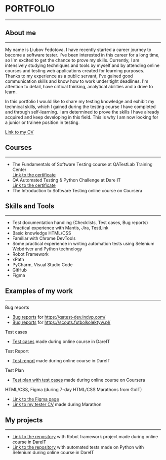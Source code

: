# **PORTFOLIO**
___
## About me
___
My name is Liubov Fedotova. I have recently started a career journey to become a software tester. I've been interested in this career for a long time, so I'm excited to get the chance to prove my skills. Currently, I am intensively studying techniques and tools by myself and by attending online courses and testing web applications created for learning purposes.<br/>
Thanks to my experience as a public servant, I've gained good communication skills and know how to work under tight deadlines. I'm attention to detail, have critical thinking, analytical abilities and a drive to learn.

In this portfolio I would like to share my testing knowledge and exhibit my technical skills, which I gained during the testing course I have completed and through self-learning. I am determined to prove the skills I have already acquired and keep developing in this field. This is why I am now looking for a junior or trainee position in testing.

[Link to my CV](https://drive.google.com/file/d/1qDclOwwblW7YCHYbWfQc5MI1N5_qn8zr/view?usp=sharing)
## Courses
___
- The Fundamentals of Software Testing course at QATestLab Training Center<br/> 
[Link to the certificate](https://clients.qatestlab.com/api/common/certificate/alyfvesubj403ux96q5icube.pdf)
- QA Automated Testing & Python Challenge at Dare IT<br/>
[Link to the certificate](https://drive.google.com/file/d/1BLjbKlzH43YFgQDz_iOMdkfbcrUTVNjv/edit)
- The Introduction to Software Testing online course on Coursera

## Skills and Tools
___
- Test documentation handling (Checklists, Test cases, Bug reports)
- Practical experience with Mantis, Jira, TestLink
- Basic knowledge HTML/CSS
- Familiar with Chrome DevTools
- Some practical experience in writing automation tests using Selenium Webdriver and Python technology
- Robot Framework
- xPath
- PyCharm, Visual Studio Code
- GitHub 
- Figma

## Examples of my work
___
Bug reports
- [Bug reports](https://docs.google.com/spreadsheets/d/1qUVkntUQvUa23vUGuKFHiy6bqzz8QBKGO9PVnz9npi0/edit?usp=sharing) for https://qatest-dev.indvp.com/
- [Bug reports](https://docs.google.com/document/d/1wf1z5D5jnTao11QXgofAWnP0jn5a3GYgTKlN56lDxfE/edit?usp=sharing) for https://scouts.futbolkolektyw.pl/ <br/>

Test cases
- [Test cases](https://docs.google.com/spreadsheets/d/15gDbO-Z2ZdLHOwrus5DHlX0uIIZdKs-9qHb6eZYSoFY/edit?usp=sharing) made during online course in DareIT<br/>

Test Report
- [Test report](https://docs.google.com/spreadsheets/d/1ELj2MSJdTHjFpcYm9k7wcWJt2_OhTopeusNbp4vBn04/edit?usp=sharing) made during online course in DareIT<br/>

Test Plan
- [Test plan with test cases](https://drive.google.com/file/d/1Gvqe316ZsArVYoJCu3YFtHpstLZCCnaT/view?usp=sharing) made during online course on Coursera

HTML/CSS, Figma (during 7-day HTML/CSS Marathons from GoIT)
- [Link to the Figma page](https://www.figma.com/file/XnEcAZmAwxTHhn5fpYsyeA/Design?node-id=50001%3A5)
- [Link to my tester CV](https://tangerine-sorbet-a52d0d.netlify.app/) made during Marathon

## My projects
___
- [Link to the repository](https://github.com/LiubovFedotova/liuba_robotframework) with Robot framework project made during online course in DareIT
- [Link to the repository](https://github.com/LiubovFedotova/Fedotova_challange_portfolio) with automated tests made on Python with Selenium during online course in DareIT